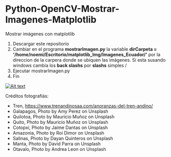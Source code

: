 # Python-OpenCV-Mostrar-Imagenes-Matplotlib
Mostrar imágenes con matplotlib
1. Descargar este repositorio
2. Cambiar en el programa **mostrarImagen.py** la variable  **dirCarpeta = '/home/noemi/Escritorio/matplotlib_Img/Imagenes_Ecuador/'** por la direccion de la carpera donde se ubiquen las imágenes.  Si esta susando windows cambia los **back slashs** por **slashs** simples /
3. Ejecutar mostrarImagen.py
4. Fin

[![Alt text](https://img.youtube.com/vi/OUF531ctFQY/0.jpg)](https://www.youtube.com/watch?v=OUF531ctFQY)

Créditos fotografiás:
- Tren, https://www.trenandinosaa.com/anoranzas-del-tren-andino/
- Galapagos, Photo by Amy Perez on Unsplash
- Quilotoa, Photo by Mauricio Muñoz on Unsplash
- Quito, Photo by Mauricio Muñoz on Unsplash
- Cotopxi, Photo by Jaime Dantas on Unsplash 
- Amazonia, Photo by Roi Dimor on Unsplash 
- Salinas, Photo by Dayan Quinteros on Unsplash 
- Manta, Photo by David Parra on Unsplash
- Otavalo, Photo by Andrea Leon on Unsplash
